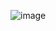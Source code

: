 
![image](https://user-images.githubusercontent.com/94236917/143302395-e6d399a6-b253-410b-ad01-9b73d6c17b0e.png)
